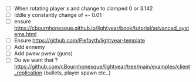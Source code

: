 - [ ] When rotating player x and change to clamped 0 or 3.142
- [ ] Iddle y constantly change of +- 0.01
- [ ] ensure https://cbournhonesque.github.io/lightyear/book/tutorial/advanced_systems.html
- [ ] Ensure https://github.com/Piefayth/lightyear-template
- [ ] Add ennemy
- [ ] Add pwew pwew (guns)
- [ ] Do we want that ? https://github.com/cBournhonesque/lightyear/tree/main/examples/client_replication  (bullets, player spawn etc..) 
